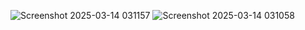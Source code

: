 
![Screenshot 2025-03-14 031157](https://github.com/user-attachments/assets/2f86d621-dbaf-4d33-95f6-0e532d9d6e8c)
![Screenshot 2025-03-14 031058](https://github.com/user-attachments/assets/da1ee60a-2413-417e-a86c-9324341e01b4)
